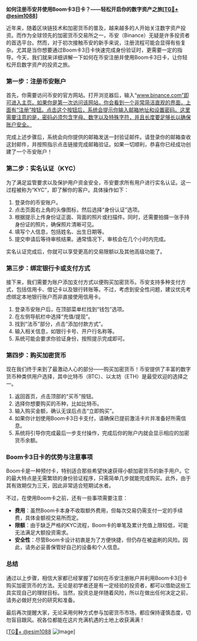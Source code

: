 **如何注册币安并使用Boom卡3日卡？——轻松开启你的数字资产之旅[[TG💪+ @esim1088](https://t.me/s/esim1088)]**

近年来，随着区块链技术和加密货币的普及，越来越多的人开始关注数字资产投资。而作为全球领先的加密货币交易所之一，币安（Binance）无疑是许多投资者的首选平台。然而，对于初次接触币安的新手来说，注册流程可能会显得有些复杂。尤其是当你想要通过Boom卡3日卡快速完成身份验证时，更需要一定的指导。今天，我们就来详细讲解一下如何在币安注册并使用Boom卡3日卡，让你轻松开启数字资产的投资之旅。

### 第一步：注册币安账户

首先，你需要访问币安的官方网站。打开浏览器后，输入“www.binance.com”即可进入主页。如果你是第一次访问该网站，你会看到一个非常简洁直观的界面，上面有“注册”按钮。点击这个按钮后，系统会提示你输入邮箱地址和设置密码。这里需要注意的是，密码必须包含字母、数字以及特殊字符，并且长度要足够长以确保账户安全。

完成上述步骤后，系统会向你提供的邮箱发送一封验证邮件。请登录你的邮箱查收这封邮件，并按照指示点击链接完成邮箱验证。如果一切顺利，恭喜你已经成功创建了一个币安账户！

### 第二步：实名认证（KYC）

为了满足监管要求以及保护用户资金安全，币安要求所有用户进行实名认证。这一过程被称为“KYC”，即了解你的客户。具体操作如下：

1. 登录你的币安账户。
2. 点击页面右上角的头像图标，然后选择“身份认证”选项。
3. 根据提示上传身份证正面、背面的照片或扫描件。同时，还需要拍摄一张手持身份证的照片，确保照片清晰可见。
4. 填写个人信息，包括姓名、出生日期等。
5. 提交申请后等待审核结果。通常情况下，审核会在几个小时内完成。

实名认证完成后，你就可以享受更高的交易限额以及其他高级功能了。

### 第三步：绑定银行卡或支付方式

接下来，我们需要为账户添加支付方式以便购买加密货币。币安支持多种支付方式，包括信用卡、借记卡以及银行转账等。不过，考虑到安全性问题，建议优先考虑绑定本地银行账户而非直接使用信用卡。

1. 登录币安账户后，在顶部菜单栏找到“钱包”选项。
2. 在左侧导航栏中选择“充值/提现”。
3. 找到“法币”部分，点击“添加付款方式”。
4. 输入相关信息，如银行卡号、开户行名称等。
5. 系统可能会要求你验证身份，按照提示完成即可。

### 第四步：购买加密货币

现在我们终于来到了最激动人心的部分——购买加密货币！币安提供了丰富的数字货币种类供用户选择，其中比特币（BTC）、以太坊（ETH）是最受欢迎的选择之一。

1. 返回首页，点击顶部的“买币”按钮。
2. 选择你想要购买的币种，比如比特币。
3. 输入购买金额，确认无误后点击“立即购买”。
4. 如果你计划使用Boom卡3日卡支付，请确保已提前激活卡片并准备好所需信息。
5. 系统将引导你完成最后一步支付操作，完成后你的账户内就会显示相应的加密货币余额。

### Boom卡3日卡的优势与注意事项

Boom卡是一种预付卡，特别适合那些希望快速获得小额加密货币的新手用户。它的最大特点是无需繁琐的身份验证程序，只需简单几步就能完成购买。此外，由于其有效期仅为三天，因此非常适合短期试水者。

不过，在使用Boom卡之前，还有一些事项需要注意：

- **费用**：虽然Boom卡本身不收取额外费用，但每次交易仍需支付一定的手续费，具体金额视交易所而定。
- **限额**：由于缺乏严格的KYC流程，Boom卡的单笔及累计充值上限较低，可能无法满足大额投资需求。
- **安全性**：尽管Boom卡设计初衷是为了方便快捷，但仍存在被盗刷的风险。因此，请务必妥善保管好自己的设备和个人信息。

### 总结

通过以上步骤，相信大家都已经掌握了如何在币安注册账户并利用Boom卡3日卡购买加密货币的方法。无论是初学者还是有一定经验的投资者，都可以借助这些工具实现自己的理财目标。当然，投资总是伴随着风险，所以在做出任何决定之前，请务必做好充分的研究和准备。

最后再次提醒大家，无论采用何种方式参与加密货币市场，都应保持谨慎态度，切勿盲目跟风。祝各位都能在这片充满机遇的土地上收获满满！

[[TG💪+ @esim1088](https://t.me/s/esim1088) ![Image](https://i.postimg.cc/4NQfJmqS/Snipaste-2025-05-13-00-14-12.png)]